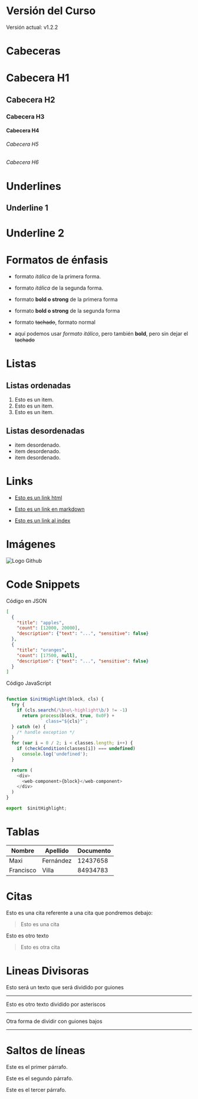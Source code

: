 # Versión del Curso
Versión actual: v1.2.2

# Cabeceras
# Cabecera H1
## Cabecera H2
### Cabecera H3
#### Cabecera H4
###### Cabecera H5
###### Cabecera H6

# Underlines

Underline 1
-----------

Underline 2
===========

# Formatos de énfasis

- formato *itálica* de la primera forma.
- formato _itálica_ de la segunda forma.

- formato **bold o strong** de la primera forma
- formato __bold o strong__ de la segunda forma

- formato ~~tachado~~, formato normal

- aquí podemos usar *formato itálico*, pero también **bold**, pero sin dejar el ~~tachado~~

# Listas

## Listas ordenadas

1. Esto es un item.
2. Esto es un item.
3. Esto es un item.

## Listas desordenadas

- item desordenado.
- item desordenado.
- item desordenado.

# Links

- <a href="https://www.google.com">Esto es un link html</a>

- [Esto es un link en markdown](https://www.google.com)

- [Esto es un link al index](index.html)

# Imágenes

![Logo Github](https://github.githubassets.com/images/modules/open_graph/github-mark.png)


# Code Snippets
Código en JSON
```JSON
[
  {
    "title": "apples",
    "count": [12000, 20000],
    "description": {"text": "...", "sensitive": false}
  },
  {
    "title": "oranges",
    "count": [17500, null],
    "description": {"text": "...", "sensitive": false}
  }
]
```
Código JavaScript

```JavaScript

function $initHighlight(block, cls) {
  try {
    if (cls.search(/\bno\-highlight\b/) != -1)
      return process(block, true, 0x0F) +
             ` class="${cls}"`;
  } catch (e) {
    /* handle exception */
  }
  for (var i = 0 / 2; i < classes.length; i++) {
    if (checkCondition(classes[i]) === undefined)
      console.log('undefined');
  }

  return (
    <div>
      <web-component>{block}</web-component>
    </div>
  )
}

export  $initHighlight;

```

# Tablas

| Nombre | Apellido | Documento |
| ------- | --------| ----------|
|Maxi    |Fernández| 12437658|
|Francisco   |Villa| 84934783|


# Citas

Esto es una cita referente a una cita que pondremos debajo:
> Esto es una cita

Esto es otro texto
> Esto es otra cita

# Lineas Divisoras

Esto será un texto que será dividido por guiones

---
Esto es otro texto dividido por asteriscos

***

Otra forma de dividir con guiones bajos

___

# Saltos de líneas 

Este es el primer párrafo.

Este es el segundo párrafo.

Este es el tercer párrafo.

